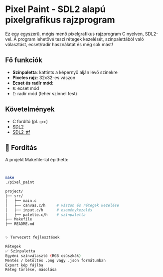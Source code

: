 # Pixel Paint - SDL2 alapú pixelgrafikus rajzprogram

Ez egy egyszerű, mégis menő pixelgrafikus rajzprogram C nyelven, SDL2-vel. A program lehetővé teszi rétegek kezelését, színpalettából való választást, ecset/radír használatát és még sok mást!

##  Fő funkciók

-  **Színpaletta**: kattints a képernyő alján lévő színekre
-  **Pixeles rajz**: 32x32-es vászon
-  **Ecset és radír mód**:
  - `B`: ecset mód
  - `E`: radír mód (fehér színnel fest)


##  Követelmények

- C fordító (pl. `gcc`)
- [SDL2](https://libsdl.org)
- [SDL2_ttf](https://wiki.libsdl.org/SDL_ttf)

## 🔧 Fordítás

A projekt Makefile-lal építhető:

```bash


make
./pixel_paint

project/
├── src/
│   ├── main.c
│   ├── canvas.c/h     # vászon és rétegek kezelése
│   ├── input.c/h      # eseménykezelés
│   ├── palette.c/h    # színpaletta
├── Makefile
├── README.md


✨ Tervezett fejlesztések

Rétegek
✅ Színpaletta
Egyéni színválasztó (RGB csúszkák)
Mentés / betöltés .png vagy .json formátumban
Export kép fájlba
Réteg törlése, másolása



